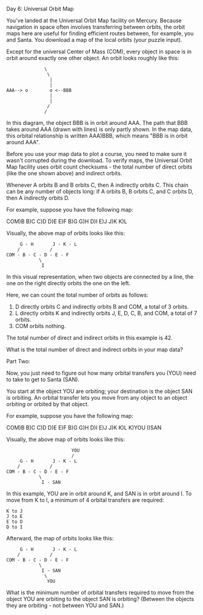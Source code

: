 Day 6: Universal Orbit Map

You've landed at the Universal Orbit Map facility on Mercury. Because navigation in space often involves transferring between orbits, the orbit maps here are useful for finding efficient routes between, for example, you and Santa. You download a map of the local orbits (your puzzle input).

Except for the universal Center of Mass (COM), every object in space is in orbit around exactly one other object. An orbit looks roughly like this:

                  \
                   \
                    |
                    |
    AAA--> o        o <--BBB
                    |
                    |
                   /
                  /

In this diagram, the object BBB is in orbit around AAA. The path that BBB takes around AAA (drawn with lines) is only partly shown. In the map data, this orbital relationship is written AAA)BBB, which means "BBB is in orbit around AAA".

Before you use your map data to plot a course, you need to make sure it wasn't corrupted during the download. To verify maps, the Universal Orbit Map facility uses orbit count checksums - the total number of direct orbits (like the one shown above) and indirect orbits.

Whenever A orbits B and B orbits C, then A indirectly orbits C. This chain can be any number of objects long: if A orbits B, B orbits C, and C orbits D, then A indirectly orbits D.

For example, suppose you have the following map:

COM)B
B)C
C)D
D)E
E)F
B)G
G)H
D)I
E)J
J)K
K)L

Visually, the above map of orbits looks like this:

         G - H       J - K - L
        /           /
    COM - B - C - D - E - F
                \
                 I


In this visual representation, when two objects are connected by a line, the one on the right directly orbits the one on the left.

Here, we can count the total number of orbits as follows:

1. D directly orbits C and indirectly orbits B and COM, a total of 3 orbits.
2. L directly orbits K and indirectly orbits J, E, D, C, B, and COM, a total of 7 orbits.
3. COM orbits nothing.

The total number of direct and indirect orbits in this example is 42.

What is the total number of direct and indirect orbits in your map data?

Part Two:

Now, you just need to figure out how many orbital transfers you (YOU) need to take to get to Santa (SAN).

You start at the object YOU are orbiting; your destination is the object SAN is orbiting. An orbital transfer lets you move from any object to an object orbiting or orbited by that object.

For example, suppose you have the following map:

COM)B
B)C
C)D
D)E
E)F
B)G
G)H
D)I
E)J
J)K
K)L
K)YOU
I)SAN

Visually, the above map of orbits looks like this:

                            YOU
                            /
         G - H       J - K - L
        /           /
    COM - B - C - D - E - F
                \
                 I - SAN

In this example, YOU are in orbit around K, and SAN is in orbit around I. To move from K to I, a minimum of 4 orbital transfers are required:

    K to J
    J to E
    E to D
    D to I

Afterward, the map of orbits looks like this:

         G - H       J - K - L
        /           /
    COM - B - C - D - E - F
                \
                 I - SAN
                  \
                   YOU

What is the minimum number of orbital transfers required to move from the object YOU are orbiting to the object SAN is orbiting? (Between the objects they are orbiting - not between YOU and SAN.)
